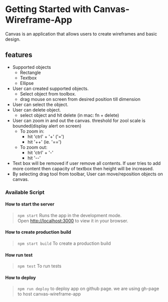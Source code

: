 # Getting Started with Canvas-Wireframe-App

Canvas is an application that allows users to create wireframes and basic design.

## features
- Supported objects
    - Rectangle
    - Textbox
    - Ellipse
- User can created supported objects.
    - Select object from toolbox.
    - drag mouse on screen from desired position till dimension
- User can select the object.
- User can delete object.
    - select object and hit delete (in mac: fn + delete)
- User can zoom in and out the canvas. threshold for zool scale is bounded(display alert on screen)
    - To zoom in:
        - hit 'ctrl' + '+' ('=')
        - hit '++' (ie. '==')
    - To zoom out:
        - hit 'ctrl' + '-'
        - hit '--'
- Text box will be removed if user remove all contents. If user tries to add more content then capacity of textbox then height will be increased.
- By selecting drag tool from toolbar, User can move/reposition objects on canvas.


### Available Script

#### How to start the server 

> `npm start`
Runs the app in the development mode.\
Open [http://localhost:3000](http://localhost:3000) to view it in your browser.

#### How to create production build
> `npm start build`
To create a production build


#### How run test 
> `npm test`
To run tests


#### How to deploy
> `npm run deploy`
to deploy app on github page. we are using gh-page to host canvas-wireframe-app